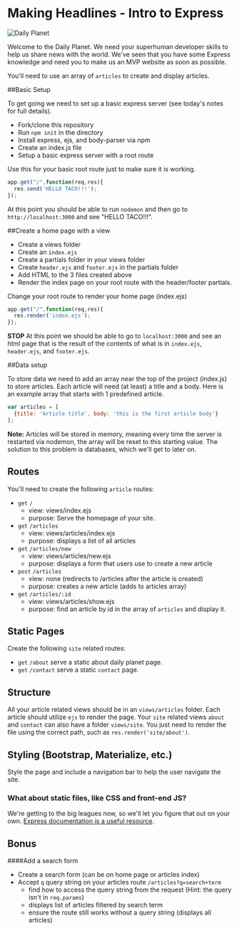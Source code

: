 # Making Headlines - Intro to Express

![Daily Planet](http://blogs.smithsonianmag.com/design/files/2013/06/first-daily-planet1.jpg)

Welcome to the Daily Planet. We need your superhuman developer skills to help us share news with the world. We've seen that you have some Express knowledge and need you to make us an MVP website as soon as possible.

You'll need to use an array of `articles` to create and display articles.

##Basic Setup

To get going we need to set up a basic express server (see today's notes for full details).

* Fork/clone this repository
* Run `npm init` in the directory
* Install express, ejs, and body-parser via npm
* Create an index.js file
* Setup a basic express server with a root route

Use this for your basic root route just to make sure it is working.

```js
app.get("/",function(req,res){
  res.send('HELLO TACO!!!');
});
```

At this point you should be able to run `nodemon` and then go to `http://localhost:3000` and see "HELLO TACO!!!".

##Create a home page with a view

* Create a views folder
* Create an `index.ejs`
* Create a partials folder in your views folder
* Create `header.ejs` and `footer.ejs` in the partials folder
* Add HTML to the 3 files created above
* Render the index page on your root route with the header/footer partials.

Change your root route to render your home page (index.ejs)

```js
app.get("/",function(req,res){
  res.render('index.ejs');
});
```

**STOP** At this point we should be able to go to `localhost:3000` and see an html page that is the result of the contents of what is in `index.ejs`, `header.ejs`, and `footer.ejs`.

##Data setup

To store data we need to add an array near the top of the project (index.js) to store articles. Each article will need (at least) a title and a body. Here is an example array that starts with 1 predefined article.

```javascript
var articles = [
  {title: 'Article title', body: 'this is the first article body'}
];
```

**Note:** Articles will be stored in memory, meaning every time the server is restarted via nodemon, the array will be reset to this starting value. The solution to this problem is databases, which we'll get to later on.

## Routes

You'll need to create the following `article` routes:

* `get` `/`
    * view: views/index.ejs
    * purpose: Serve the homepage of your site.
* `get` `/articles`
    * view: views/articles/index.ejs
    * purpose: displays a list of all articles
* `get` `/articles/new`
    * view: views/articles/new.ejs
    * purpose: displays a form that users use to create a new article
* `post` `/articles`
    * view: none (redirects to /articles after the article is created)
    * purpose: creates a new article (adds to articles array)
* `get` `/articles/:id`
    * view: views/articles/show.ejs
    * purpose: find an article by id in the array of `articles` and display it.

## Static Pages
Create the following `site` related routes:

* `get` `/about` serve a static about daily planet page.
* `get` `/contact` serve a static `contact` page.

## Structure

All your article related views should be in an `views/articles` folder. Each article should utilize `ejs` to render the page. Your `site` related views `about` and `contact` can also have a folder `views/site`. You just need to render the file using the correct path, such as `res.render('site/about')`.


## Styling (Bootstrap, Materialize, etc.)

Style the page and include a navigation bar to help the user navigate the site.

### What about static files, like CSS and front-end JS?

We're getting to the big leagues now, so we'll let you figure that out on your own. [Express documentation is a useful resource](http://expressjs.com/starter/static-files.html).


## Bonus

####Add a search form

* Create a search form (can be on home page or articles index)
* Accept `q` query string on your articles route `/articles?q=search+term`
    * find how to access the query string from the request (Hint: the query isn't in `req.params`)
    * displays list of articles filtered by search term
    * ensure the route still works without a query string (displays all articles)



